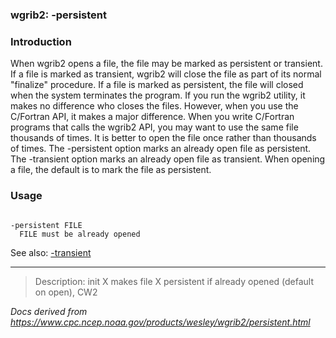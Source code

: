 
### wgrib2: -persistent



### Introduction



When wgrib2 opens a file, the file may be marked as persistent or
transient. If a file is marked as transient, wgrib2 will close
the file as part of its normal "finalize" procedure. If a file
is marked as persistent, the file will closed when the system
terminates the program. If you run the wgrib2 utility, it makes
no difference who closes the files. However, when you use the
C/Fortran API, it makes a major difference. When you write
C/Fortran programs that calls the wgrib2 API, you may want to
use the same file thousands of times. It is better to open
the file once rather than thousands of times.
The -persistent option marks an already
open file as persistent.
The -transient option marks an already
open file as transient. When opening a file, the default
is to mark the file as persistent.

### Usage




```

-persistent FILE
  FILE must be already opened

```


See also:
[-transient](./transient.html)






----

>Description: init  X      makes file X persistent if already opened (default on open), CW2

_Docs derived from <https://www.cpc.ncep.noaa.gov/products/wesley/wgrib2/persistent.html>_
